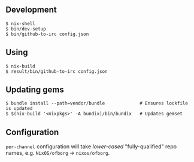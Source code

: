 ## Development

```
$ nix-shell
$ bin/dev-setup
$ bin/github-to-irc config.json
```

## Using

```
$ nix-build
$ result/bin/github-to-irc config.json
```

## Updating gems

```
$ bundle install --path=vendor/bundle             # Ensures lockfile is updated
$ $(nix-build '<nixpkgs>' -A bundix)/bin/bundix   # Updates gemset
```

## Configuration

`per-channel` configuration will take *lower-cased* "fully-qualified" repo names, e.g. `NixOS/ofborg` → `nixos/ofborg`.
